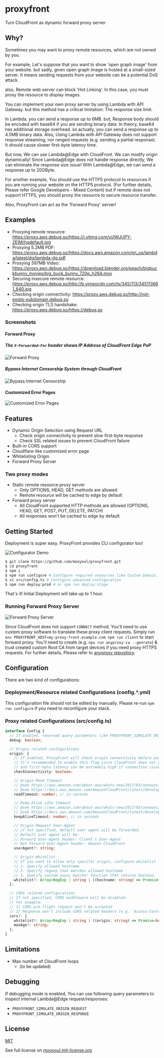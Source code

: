 # proxyfront
Turn CloudFront as dynamic forward proxy server

## Why?

Sometimes you may want to proxy remote resources, which are not owned by you.

For example, Let's suppose that you want to show 'open graph image' from your website. but sadly, given open graph image is hosted at a small-sized server.  It means sending requests from your website can be a potential DoS attack.

also, Remote web server can block 'Hot Linking'. In this case, you must proxy the resource to display images.

You can implement your own proxy server by using Lambda with API Gateway. but this method has a critical limitation: The response size limit.

In Lambda, you can send a response up to 6MB. but, Response body should be encoded with base64 if you are sending binary data. In theory, base64 has additional storage overhead. so actually, you can send a response up to 4.5MB binary data. Also, Using Lambda with API Gateway does not support response streaming, nor ranged requests (e.g. sending a partial response). It should cause slower first-byte latency time.

But now, We can use Lambda@Edge with CloudFront. We can modify origin dynamically! Since Lambda@Edge does not handle response directly, We can eliminate the response size issue! 
With Lambda@Edge, we can send a response up to 20GByte.

For another example, You should use the HTTPS protocol to resources if you are running your website on the HTTPS protocol. (For further details, Please refer Google Developers - Mixed Content) but if remote does not support HTTPS, you should proxy the resource to secure resource transfer.

Also, ProxyFront can act as the 'Forward Proxy' server!

## Examples

- Proxying remote resource: https://proxy.aws.debug.so/https://i.ytimg.com/vi/IWJUPY-2EIM/hqdefault.jpg
- Proxying 5.2MB PDF: https://proxy.aws.debug.so/https://docs.aws.amazon.com/en_us/lambda/latest/dg/lambda-dg.pdf
- Proxying 397MB Video: https://proxy.aws.debug.so/https://download.blender.org/peach/bigbuckbunny_movies/big_buck_bunny_720p_h264.mov
- Securing insecure remote resource: https://proxy.aws.debug.so/http://b.vimeocdn.com/ts/345/113/345113661_640.jpg
- Checking origin connectivity: https://proxy.aws.debug.so/http://not-exists-subdomain.debug.so
- Checking origin TLS handshake: https://proxy.aws.debug.so/https://debug.so

### Screenshots

#### Forward Proxy

##### The `X-Forwarded-For` header shows IP Address of CloudFront Edge PoP
 
![Forward Proxy](/assets/forward-proxy.gif)

##### Bypass Internet Censorship System through CloudFront

![Bypass Internet Censorship](/assets/forward-proxy-bypass.gif)


#### Customized Error Pages

![Customized Error Pages](/assets/error.png)


## Features

- Dynamic Origin Selection using Request URL
  - Check origin connectivity to prevent slow first-byte response
  - Check SSL related issues to prevent CloudFront failure
- Built-in CORS support
- Cloudflare-like customized error page
- Whitelisting Origin
- Forward Proxy Server

### Two proxy modes

- Static remote resource proxy server
  - Only OPTIONS, HEAD, GET methods are allowed
  - Remote resource will be cached to edge by default  
- Forward proxy server
  - All CloudFront supported HTTP methods are allowed (OPTIONS, HEAD, GET, POST, PUT, DELETE, PATCH)
  - All responses won't be cached to edge by default

## Getting Started

Deployment is super easy. ProxyFront provides CLI configurator too!

![Configurator Demo](/assets/configurator.gif)

```bash
$ git clone https://github.com/mooyoul/proxyfront.git
$ cd proxyfront
$ npm i
$ npm run configure # Configure required resources like Custom Domain, Route 53 Record...
$ vi src/config.ts # Configure advanced configuration
$ npm run deploy:prod # or npm run deploy:stage
```

That's it! Initial Deployment will take up to 1 hour.

### Running Forward Proxy Server

![Forward Proxy Server](/assets/forward-proxy-server.gif)

Since CloudFront does not support `CONNECT` method, You'll need to use custom proxy software to translate these proxy client requests.
Simply run `env PROXYFRONT_HOST=my-proxy-front.example.com npm run client` to start forward proxy.
You'll need to create (e.g. `npx run anyproxy-ca --genrate`) & trust created custom Root CA from target devices if you need proxy HTTPS requests.
For further details, Please refer to [anyproxy repository](https://github.com/alibaba/anyproxy).  

## Configuration

There are two kind of configurations: 

### Deployment/Resource related Configurations (config.*.yml)

This configuration file should not be edited by manually. 
Please re-run `npm run configure` if you need to reconfigure your stack.

### Proxy related Configurations (src/config.ts)

```typescript
interface Config {
  // If enabled, reserved query parameters like PROXYFRONT_SIMULATE_ORIGIN_REQUEST will work.
  debug: boolean;

  // Origin related configurations
  origin: {
    // If enabled, ProxyFront will check origin connectivity before passing request to CloudFront.
    // It's recommended to enable this flag since Cloudfront does not provide detailed failure reason
    // and first-byte latency can be extremely high if connection issue occurs.
    checkConnectivity: boolean;

    // Origin Read Timeout
    // @see https://aws.amazon.com/about-aws/whats-new/2017/03/announcing-configure-read-timeout-and-keep-alive-timeout-values-for-your-amazon-cloudfront-custom-origins/
    // @see https://docs.aws.amazon.com/AmazonCloudFront/latest/DeveloperGuide/RequestAndResponseBehaviorCustomOrigin.html#request-custom-request-timeout
    readTimeout: number; // in seconds

    // Keep-Alive idle timeout
    // @see https://aws.amazon.com/about-aws/whats-new/2017/03/announcing-configure-read-timeout-and-keep-alive-timeout-values-for-your-amazon-cloudfront-custom-origins/
    // @see https://docs.aws.amazon.com/AmazonCloudFront/latest/DeveloperGuide/RequestAndResponseBehaviorCustomOrigin.html#request-custom-persistent-connections
    keepAliveTimeout: number; // in seconds

    // Origin Request User-Agent
    // if not specified, default user agent will be forwarded.
    // Default user agent will be:
    // Forward User-Agent header: Client's User-Agent
    // Not forward User-Agent header: Amazon CloudFront
    userAgent?: string;

    // Origin Whitelist
    // If you want to allow only specific origin, configure whitelist
    // 1. Specify allowed hostname
    // 2. Specify regexp that matches allowed hostname
    // 3. Specify custom async matcher function that returns boolean.
    whitelist?: Array<RegExp | string | ((hostname: string) => Promise<boolean>)>;
  };

  // CORS related configurations
  // If not specified, CORS middleware will be disabled.
  // For example:
  // 1) CORS pre-flight request won't be accepted
  // 2) Response won't include CORS related headers (e.g. `Access-Control-Allow-Origin`)
  cors?: {
    whitelist?: Array<RegExp | string | ((origin: string) => Promise<boolean>)>;
    maxAge?: string;
  };
}
```

## Limitations

- Max number of CloudFront loops
  - (to be updated)

## Debugging

If debugging mode is enabled, You can use following query parameters to inspect internal Lambda@Edge request/responses:

- `PROXYFRONT_SIMULATE_ORIGIN_REQUEST`
- `PROXYFRONT_SIMULATE_ORIGIN_RESPONSE`


## License

[MIT](LICENSE)

See full license on [mooyoul.mit-license.org](http://mooyoul.mit-license.org/) 
